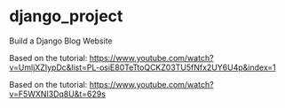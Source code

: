 # django_project
Build a Django Blog Website

Based on the tutorial:
https://www.youtube.com/watch?v=UmljXZIypDc&list=PL-osiE80TeTtoQCKZ03TU5fNfx2UY6U4p&index=1

Based on the tutorial:
https://www.youtube.com/watch?v=F5WXNI3Dq8U&t=629s